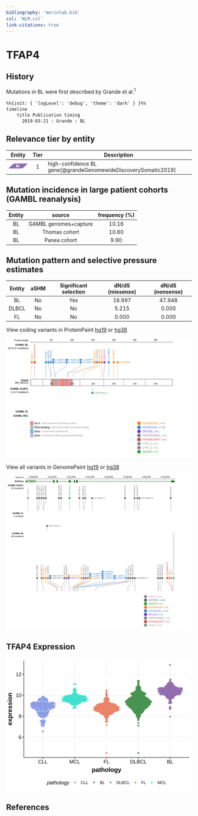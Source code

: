 ```yaml
---
bibliography: 'morinlab.bib'
csl: 'NLM.csl'
link-citations: true
---
```

# TFAP4

## History
Mutations in BL were first described by Grande et al.<sup>1</sup>

```mermaid
%%{init: { 'logLevel': 'debug', 'theme': 'dark' } }%%
timeline
    title Publication timing
      2019-03-21 : Grande : BL
```

## Relevance tier by entity

|Entity|Tier|Description            |
|:------:|:----:|-----------------------|
|![BL](images/icons/BL_tier1.png)    |1   |high-confidence BL gene[@grandeGenomewideDiscoverySomatic2019]|

## Mutation incidence in large patient cohorts (GAMBL reanalysis)

|Entity|source               |frequency (%)|
|:------:|:---------------------:|:-------------:|
|BL    |GAMBL genomes+capture|10.16        |
|BL    |Thomas cohort        |10.60        |
|BL    |Panea cohort         | 9.90        |

## Mutation pattern and selective pressure estimates

|Entity|aSHM|Significant selection|dN/dS (missense)|dN/dS (nonsense)|
|:------:|:----:|:---------------------:|:----------------:|:----------------:|
|BL    |No  |Yes                  |16.997          |47.948          |
|DLBCL |No  |No                   | 5.215          | 0.000          |
|FL    |No  |No                   | 0.000          | 0.000          |


View coding variants in ProteinPaint [hg19](https://morinlab.github.io/LLMPP/GAMBL/TFAP4_protein.html)  or [hg38](https://morinlab.github.io/LLMPP/GAMBL/TFAP4_protein_hg38.html)

![](images/proteinpaint/TFAP4_NM_003223.svg)

View all variants in GenomePaint [hg19](https://morinlab.github.io/LLMPP/GAMBL/TFAP4.html)  or [hg38](https://morinlab.github.io/LLMPP/GAMBL/TFAP4_hg38.html)

![](images/proteinpaint/TFAP4.svg)

## TFAP4 Expression
![](images/gene_expression/TFAP4_by_pathology.svg)

## References

<!-- ORIGIN: grandeGenomewideDiscoverySomatic2019 -->
<!-- BL: grandeGenomewideDiscoverySomatic2019 -->
